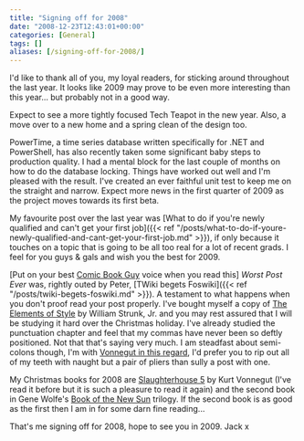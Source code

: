 ```yaml
---
title: "Signing off for 2008"
date: "2008-12-23T12:43:01+00:00"
categories: [General]
tags: []
aliases: [/signing-off-for-2008/]
---
```


I'd like to thank all of you, my loyal readers, for sticking around throughout the last year. It looks like 2009 may prove to be even more interesting than this year... but probably not in a good way.

Expect to see a more tightly focused Tech Teapot in the new year. Also, a move over to a new home and a spring clean of the design too.

PowerTime, a time series database written specifically for .NET and PowerShell, has also recently taken some significant baby steps to production quality. I had a mental block for the last couple of months on how to do the database locking. Things have worked out well and I'm pleased with the result. I've created an ever faithful unit test to keep me on the straight and narrow. Expect more news in the first quarter of 2009 as the project moves towards its first beta.

My favourite post over the last year was [What to do if you're newly qualified and can't get your first job]({{< ref "/posts/what-to-do-if-youre-newly-qualified-and-cant-get-your-first-job.md" >}}), if only because it touches on a topic that is going to be all too real for a lot of recent grads. I feel for you guys &amp; gals and wish you the best for 2009.

[Put on your best [Comic Book Guy](https://en.wikipedia.org/wiki/Comic_Book_Guy) voice when you read this] *Worst Post Ever* was, rightly outed by Peter, [TWiki begets Foswiki]({{< ref "/posts/twiki-begets-foswiki.md" >}}). A testament to what happens when you don't proof read your post properly. I've bought myself a copy of [The Elements of Style](http://www.bartleby.com/141/) by William Strunk, Jr. and you may rest assured that I will be studying it hard over the Christmas holiday. I've already studied the punctuation chapter and feel that my commas have never been so deftly positioned. Not that that's saying very much. I am steadfast about semi-colons though, I'm with [Vonnegut in this regard](http://www.quotationspage.com/quote/39857.html), I'd prefer you to rip out all of my teeth with naught but a pair of pliers than sully a post with one.

My Christmas books for 2008 are [Slaughterhouse 5](https://en.wikipedia.org/wiki/Slaughterhouse-Five) by Kurt Vonnegut (I've read it before but it is such a pleasure to read it again) and the second book in Gene Wolfe's [Book of the New Sun](https://en.wikipedia.org/wiki/The_Book_of_the_New_Sun) trilogy. If the second book is as good as the first then I am in for some darn fine reading...

That's me signing off for 2008, hope to see you in 2009. Jack x
